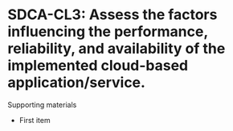 # SDCA-CL3:  	Assess the factors influencing the performance, reliability, and availability of the implemented cloud-based application/service.	 

Supporting materials

* First item